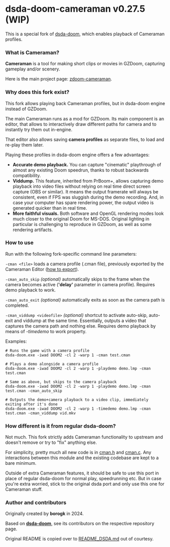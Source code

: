 # dsda-doom-cameraman v0.27.5 (WIP)

This is a special fork of [dsda-doom](https://github.com/kraflab/dsda-doom), 
which enables playback of Cameraman profiles.

### What is Cameraman?

**Cameraman** is a tool for making short clips or movies in GZDoom, capturing gameplay and/or scenery.

Here is the main project page: [zdoom-cameraman](https://github.com/borogk/zdoom-cameraman).

### Why does this fork exist?

This fork allows playing back Cameraman profiles, but in dsda-doom engine instead of GZDoom.

The main Cameraman runs as a mod for GZDoom. Its main component is an editor, that allows to interactively draw
different paths for camera and to instantly try them out in-engine.

That editor also allows saving **camera profiles** as separate files, to load and re-play them later.

Playing these profiles in dsda-doom engine offers a few advantages:
- **Accurate demo playback.** 
  You can capture "cinematic" playthrough of almost any existing Doom speedrun,
  thanks to robust backwards compatibility.
- **Viddump.** 
  This feature, inherited from PrBoom+, allows capturing demo playback into video files 
  without relying on real time direct screen capture (OBS or similar). It means the output framerate will always
  be consistent, even if FPS was sluggish during the demo recording. And, in case your computer has spare rendering
  power, the output video is generated quicker than in real time.
- **More faithful visuals.**
  Both software and OpenGL rendering modes look much closer to the original Doom for MS-DOS.
  Original lighting in particular is challenging to reproduce in GZDoom, as well as some rendering artifacts.

### How to use

Run with the following fork-specific command line parameters:

`-cman <file>` loads a camera profile (.cman file), previously exported by the Cameraman Editor
([how to export](https://github.com/borogk/zdoom-cameraman/blob/main/docs/ch05.player.md#how-to-export-a-camera-profile-from-editor)).

`-cman_auto_skip` *(optional)* automatically skips to the frame when the camera becomes active 
(**'delay'** parameter in camera profile). Requires demo playback to work.

`-cman_auto_exit` *(optional)* automatically exits as soon as the camera path is completed.

`-cman_viddump <videofile>` *(optional)* shortcut to activate auto-skip, auto-exit and viddump at the same time.
Essentially, outputs a video that captures the camera path and nothing else. 
Requires demo playback by means of *-timedemo* to work property.

Examples:
```shell
# Runs the game with a camera profile
dsda-doom.exe -iwad DOOM2 -cl 2 -warp 1 -cman test.cman

# Plays a demo alongside a camera profile
dsda-doom.exe -iwad DOOM2 -cl 2 -warp 1 -playdemo demo.lmp -cman test.cman

# Same as above, but skips to the camera playback
dsda-doom.exe -iwad DOOM2 -cl 2 -warp 1 -playdemo demo.lmp -cman test.cman -cman_auto_skip

# Outputs the demo+camera playback to a video clip, immediately exiting after it's done
dsda-doom.exe -iwad DOOM2 -cl 2 -warp 1 -timedemo demo.lmp -cman test.cman -cman_viddump vid.mkv
```

### How different is it from regular dsda-doom?

Not much. This fork strictly adds Cameraman functionality to upstream and doesn't remove or try to "fix" anything else.

For simplicity, pretty much all new code is in [cman.h](prboom2/src/cman.h) and [cman.c](prboom2/src/cman.c).
Any interactions between this module and the existing codebase are kept to a bare minimum.

Outside of extra Cameraman features, it should be safe to use this port in place of regular dsda-doom
for normal play, speedrunning etc. But in case you're extra worried, stick to the original dsda port and only
use this one for Cameraman stuff.

### Author and contributors

Originally created by **borogk** in 2024.

Based on **[dsda-doom](https://github.com/kraflab/dsda-doom)**, see its contributors on the respective repository page.

Original README is copied over to [README_DSDA.md](README_DSDA.md) out of courtesy.
